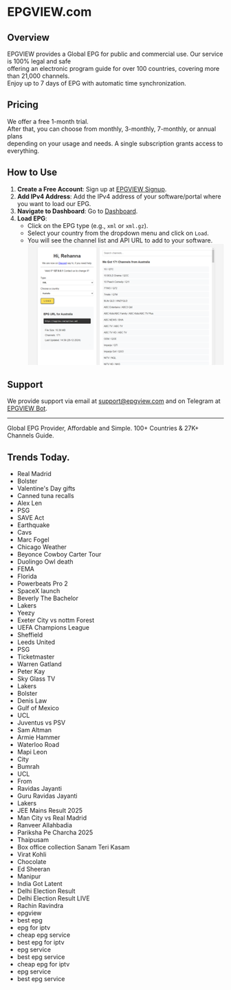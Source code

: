 # EPGVIEW.com



## Overview
EPGVIEW provides a Global EPG for public and commercial use. Our service is 100% legal and safe\
offering an electronic program guide for over 100 countries, covering more than 21,000 channels.\
Enjoy up to 7 days of EPG with automatic time synchronization.

## Pricing
We offer a free 1-month trial. \
After that, you can choose from monthly, 3-monthly, 7-monthly, or annual plans \
depending on your usage and needs. A single subscription grants access to everything.

## How to Use
1. **Create a Free Account**: Sign up at [EPGVIEW Signup](https://epgview.com/signup.php).
2. **Add IPv4 Address**: Add the IPv4 address of your software/portal where you want to load our EPG.
3. **Navigate to Dashboard**: Go to [Dashboard](https://epgview.com/dashboard.php).
4. **Load EPG**:
   - Click on the EPG type (e.g., `xml` or `xml.gz`).
   - Select your country from the dropdown menu and click on `Load`.
   - You will see the channel list and API URL to add to your software.
![EPGVIEW](img/dashboard.png)
## Support
We provide support via email at [support@epgview.com](mailto:support@epgview.com) and on Telegram at [EPGVIEW Bot](https://t.me/epgview_bot).

---

Global EPG Provider, Affordable and Simple. 100+ Countries & 27K+ Channels Guide.

## Trends Today.

- Real Madrid
- Bolster
- Valentine's Day gifts
- Canned tuna recalls
- Alex Len
- PSG
- SAVE Act
- Earthquake
- Cavs
- Marc Fogel
- Chicago Weather
- Beyonce Cowboy Carter Tour
- Duolingo Owl death
- FEMA
- Florida
- Powerbeats Pro 2
- SpaceX launch
- Beverly The Bachelor
- Lakers
- Yeezy
- Exeter City vs nottm Forest
- UEFA Champions League
- Sheffield
- Leeds United
- PSG
- Ticketmaster
- Warren Gatland
- Peter Kay
- Sky Glass TV
- Lakers
- Bolster
- Denis Law
- Gulf of Mexico
- UCL
- Juventus vs PSV
- Sam Altman
- Armie Hammer
- Waterloo Road
- Mapi Leon
- City
- Bumrah
- UCL
- From
- Ravidas Jayanti
- Guru Ravidas Jayanti
- Lakers
- JEE Mains Result 2025
- Man City vs Real Madrid
- Ranveer Allahbadia
- Pariksha Pe Charcha 2025
- Thaipusam
- Box office collection Sanam Teri Kasam
- Virat Kohli
- Chocolate
- Ed Sheeran
- Manipur
- India Got Latent
- Delhi Election Result
- Delhi Election Result LIVE
- Rachin Ravindra
- epgview
- best epg
- epg for iptv
- cheap epg service
- best epg for iptv
- epg service
- best epg service
- cheap epg for iptv
- epg service
- best epg service
